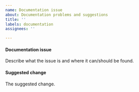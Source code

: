 ```yaml
---
name: Documentation issue
about: Documentation problems and suggestions
title: ''
labels: documentation
assignees: ''

---
```


#### Documentation issue
Describe what the issue is and where it can/should be found.

#### Suggested change
The suggested change.
